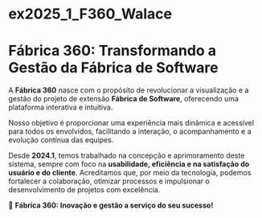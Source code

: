 # ex2025_1_F360_Walace

# Fábrica 360: Transformando a Gestão da Fábrica de Software  

A **Fábrica 360** nasce com o propósito de revolucionar a visualização e a gestão do projeto de extensão **Fábrica de Software**, oferecendo uma plataforma interativa e intuitiva.  

Nosso objetivo é proporcionar uma experiência mais dinâmica e acessível para todos os envolvidos, facilitando a interação, o acompanhamento e a evolução contínua das equipes.  

Desde **2024.1**, temos trabalhado na concepção e aprimoramento deste sistema, sempre com foco na **usabilidade, eficiência e na satisfação do usuário e do cliente**. Acreditamos que, por meio da tecnologia, podemos fortalecer a colaboração, otimizar processos e impulsionar o desenvolvimento de projetos com excelência.  

🚀 **Fábrica 360: Inovação e gestão a serviço do seu sucesso!**





